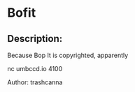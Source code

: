 
# Bofit
## Description:
Because Bop It is copyrighted, apparently

nc umbccd.io 4100

Author: trashcanna

